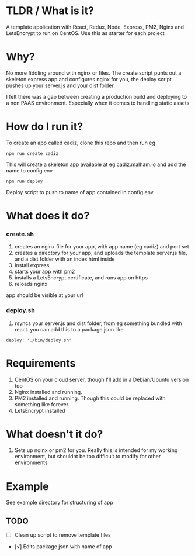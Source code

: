 # TLDR / What is it?

A template application with React, Redux, Node, Express, PM2, Nginx and LetsEncrypt to run on CentOS. Use this as starter for each project 

# Why?

No more fiddling around with nginx or files. The create script punts out a skeleton express app and configures nginx for you, the deploy script pushes up your server.js and your dist folder. 

I felt there was a gap between creating a production build and deploying to a non PAAS environment. Especially when it comes to handling static assets


# How do I run it?

To create an app called cadiz, clone this repo and then run eg
```
npm run create cadiz
```

This will create a skeleton app available at eg cadiz.malham.io and add the name to config.env

```
npm run deploy
```

Deploy script to push to name of app contained in config.env


# What does it do?

### create.sh

1. creates an nginx file for your app, with app name (eg cadiz) and port set
2. creates a directory for your app, and uploads the template server.js file, and a dist folder with an index.html inside
3. install express
4. starts your app with pm2 
5. installs a LetsEncrypt certificate, and runs app on https
5. reloads nginx

app should be visible at your url

### deploy.sh

1. rsyncs your server.js and dist folder, from eg something bundled with react. you can add this to a package.json like

```
deploy: './bin/deploy.sh'
```

# Requirements

1. CentOS on your cloud server, though I'll add in a Debian/Ubuntu version too
2. Nginx installed and running. 
3. PM2 installed and running. Though this could be replaced with something like forever.
4. LetsEncrypt installed

# What doesn't it do?

1. Sets up nginx or pm2 for you. Really this is intended for my working environment, but shouldnt be too difficult to modify for other environments


# Example

See example directory for structuring of app

## TODO

* [ ]  Clean up script to remove template files
* [√]  Edits package.json with name of app
